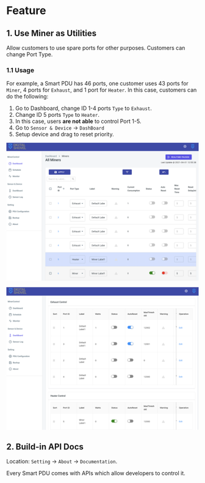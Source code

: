 # Feature

## 1. Use Miner as Utilities

Allow customers to use spare ports for other purposes. Customers can change Port Type.

### 1.1 Usage

For example, a Smart PDU has 46 ports, one customer uses 43 ports for `Miner`, 4 ports for `Exhaust`, and 1 port for `Heater`. In this case, customers can do the following:

1. Go to Dashboard, change ID 1-4 ports `Type` to `Exhaust`.
2. Change ID 5 ports `Type` to `Heater`.
3. In this case, users **are not able** to control Port 1-5. 
4. Go to `Sensor & Device` -&gt; `DashBoard`
5. Setup device and drag to reset priority.

![Change Type](../../.gitbook/assets/image%20%281%29.png)

![Setup Device](../../.gitbook/assets/image.png)

## 2. Build-in API Docs

Location: `Setting` -&gt; `About` -&gt; `Documentation`. 

Every Smart PDU comes with APIs which allow developers to control it.



